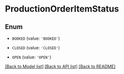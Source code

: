 # ProductionOrderItemStatus


## Enum

* `BOOKED` (value: `'BOOKED'`)

* `CLOSED` (value: `'CLOSED'`)

* `OPEN` (value: `'OPEN'`)

[[Back to Model list]](../README.md#documentation-for-models) [[Back to API list]](../README.md#documentation-for-api-endpoints) [[Back to README]](../README.md)


